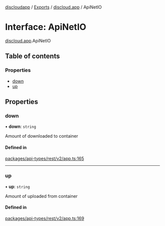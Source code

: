 [discloudapp](../README.md) / [Exports](../modules.md) / [discloud.app](../modules/discloud_app.md) / ApiNetIO

# Interface: ApiNetIO

[discloud.app](../modules/discloud_app.md).ApiNetIO

## Table of contents

### Properties

- [down](discloud_app.ApiNetIO.md#down)
- [up](discloud_app.ApiNetIO.md#up)

## Properties

### down

• **down**: `string`

Amount of downloaded to container

#### Defined in

[packages/api-types/rest/v2/app.ts:165](https://github.com/discloud/discloud.app/blob/9c516a5/packages/api-types/rest/v2/app.ts#L165)

___

### up

• **up**: `string`

Amount of uploaded from container

#### Defined in

[packages/api-types/rest/v2/app.ts:169](https://github.com/discloud/discloud.app/blob/9c516a5/packages/api-types/rest/v2/app.ts#L169)

